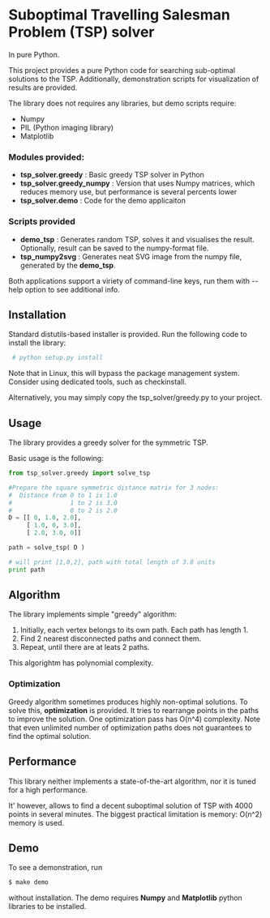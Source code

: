 Suboptimal Travelling Salesman Problem (TSP) solver
===================================================
In pure Python.

This project provides a pure Python code for searching sub-optimal solutions to the TSP.
Additionally, demonstration scripts for visualization of results are provided.


The library does not requires any libraries, but demo scripts require:
- Numpy
- PIL (Python imaging library)
- Matplotlib

### Modules provided:
- **tsp_solver.greedy** : Basic greedy TSP solver in Python
- **tsp_solver.greedy_numpy** : Version that uses Numpy matrices, which reduces memory use, but performance is several percents lower
- **tsp_solver.demo** : Code for the demo applicaiton

### Scripts provided

- **demo_tsp** : Generates random TSP, solves it and visualises the result. Optionally, result can be saved to the numpy-format file.
- **tsp_numpy2svg** : Generates neat SVG image from the numpy file, generated by the **demo_tsp**.

Both applications support a viriety of command-line keys, run them with --help option to see additional info.

 
Installation
------------
Standard distutils-based installer is provided. Run the following code to install the library:

```sh
 # python setup.py install
```

Note that in Linux, this will bypass the package management system. Consider using dedicated tools, such as checkinstall.

Alternatively, you may simply copy the tsp_solver/greedy.py to your project.

Usage
-----
The library provides a greedy solver for the symmetric TSP.

Basic usage is the following:

```python
from tsp_solver.greedy import solve_tsp

#Prepare the square symmetric distance matrix for 3 nodes:
#  Distance from 0 to 1 is 1.0
#                1 to 2 is 3.0
#                0 to 2 is 2.0
D = [[ 0, 1.0, 2.0],
     [ 1.0, 0, 3.0],
     [ 2.0, 3.0, 0]]

path = solve_tsp( D )

# will print [1,0,2], path with total length of 3.0 units
print path
```
Algorithm
---------

The library implements simple "greedy" algorithm: 
1. Initially, each vertex belongs to its own path. Each path has length 1.
2. Find 2 nearest disconnected paths and connect them.
3. Repeat, until there are at leats 2 paths.

This algorightm has polynomial complexity.

### Optimization
Greedy algorithm sometimes produces highly non-optimal solutions. To solve this, **optimization** is provided. It tries to rearrange points in the paths to improve the solution. One optimization pass has O(n^4) complexity. Note that even unlimited number of optimization paths does not guarantees to find the optimal solution.


Performance
-----------

This library neither implements a state-of-the-art algorithm, nor it is tuned for a high performance. 

It' however, allows to find a decent suboptimal solution of TSP with 4000 points in several minutes. The biggest practical limitation is memory: O(n^2) memory is used.

Demo
----

To see a demonstration, run 
```sh
$ make demo
```
without installation. The demo requires **Numpy** and **Matplotlib** python libraries to be installed.